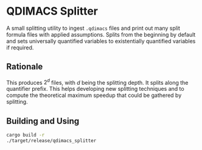 # QDIMACS Splitter

A small splitting utility to ingest `.qdimacs` files and print out
many split formula files with applied assumptions. Splits from the
beginning by default and sets universally quantified variables to
existentially quantified variables if required. 

## Rationale

This produces $2^d$ files, with $d$ being the splitting depth. It
splits along the quantifier prefix. This helps developing new
splitting techniques and to compute the theoretical maximum speedup
that could be gathered by splitting.

## Building and Using

``` bash
cargo build -r
./target/release/qdimacs_splitter
```
